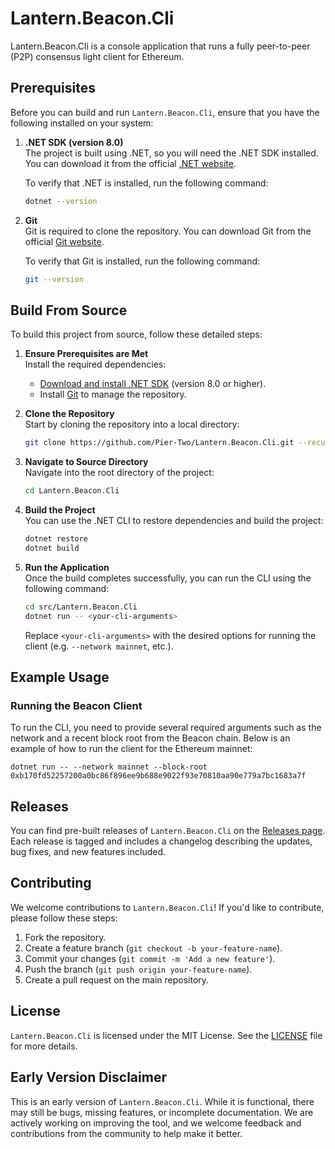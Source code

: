 # Lantern.Beacon.Cli

Lantern.Beacon.Cli is a console application that runs a fully peer-to-peer (P2P) consensus light client for Ethereum.

## Prerequisites

Before you can build and run `Lantern.Beacon.Cli`, ensure that you have the following installed on your system:

1. **.NET SDK (version 8.0)**  
   The project is built using .NET, so you will need the .NET SDK installed. You can download it from the official [.NET website](https://dotnet.microsoft.com/download).

   To verify that .NET is installed, run the following command:
   ```bash
   dotnet --version
   ```

2. **Git**  
   Git is required to clone the repository. You can download Git from the official [Git website](https://git-scm.com/).

   To verify that Git is installed, run the following command:
   ```bash
   git --version
   ```

## Build From Source

To build this project from source, follow these detailed steps:

1. **Ensure Prerequisites are Met**  
   Install the required dependencies:  
   - [Download and install .NET SDK](https://dotnet.microsoft.com/download) (version 8.0 or higher).  
   - Install [Git](https://git-scm.com/) to manage the repository.

2. **Clone the Repository**  
   Start by cloning the repository into a local directory:  
   ```bash
   git clone https://github.com/Pier-Two/Lantern.Beacon.Cli.git --recursive
   ```

3. **Navigate to Source Directory**  
   Navigate into the root directory of the project:
   ```bash
   cd Lantern.Beacon.Cli
   ```

4. **Build the Project**  
   You can use the .NET CLI to restore dependencies and build the project:
   ```bash
   dotnet restore
   dotnet build
   ```

5. **Run the Application**  
   Once the build completes successfully, you can run the CLI using the following command:
   ```bash
   cd src/Lantern.Beacon.Cli
   dotnet run -- <your-cli-arguments>
   ```
   Replace `<your-cli-arguments>` with the desired options for running the client (e.g. `--network mainnet`, etc.).

## Example Usage

### Running the Beacon Client

To run the CLI, you need to provide several required arguments such as the network and a recent block root from the Beacon chain. Below is an example of how to run the client for the Ethereum mainnet:

```
dotnet run -- --network mainnet --block-root 0xb170fd52257200a0bc86f896ee9b688e9022f93e70810aa90e779a7bc1683a7f
```

## Releases

You can find pre-built releases of `Lantern.Beacon.Cli` on the [Releases page](https://github.com/Pier-Two/Lantern.Beacon.Cli/releases). Each release is tagged and includes a changelog describing the updates, bug fixes, and new features included. 

## Contributing

We welcome contributions to `Lantern.Beacon.Cli`! If you'd like to contribute, please follow these steps:

1. Fork the repository.
2. Create a feature branch (`git checkout -b your-feature-name`).
3. Commit your changes (`git commit -m 'Add a new feature'`).
4. Push the branch (`git push origin your-feature-name`).
5. Create a pull request on the main repository.


## License

`Lantern.Beacon.Cli` is licensed under the MIT License. See the [LICENSE](./LICENSE) file for more details.

## Early Version Disclaimer

This is an early version of `Lantern.Beacon.Cli`. While it is functional, there may still be bugs, missing features, or incomplete documentation. We are actively working on improving the tool, and we welcome feedback and contributions from the community to help make it better.
